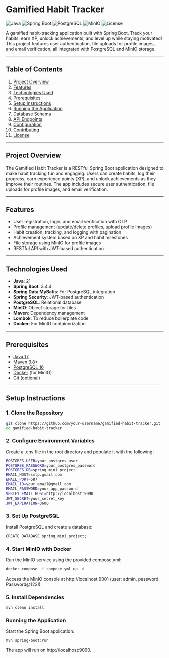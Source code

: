 # Gamified Habit Tracker

![Java](https://img.shields.io/badge/Java-21-blue) ![Spring Boot](https://img.shields.io/badge/Spring%20Boot-3.4.4-green) ![PostgreSQL](https://img.shields.io/badge/PostgreSQL-16-blue) ![MinIO](https://img.shields.io/badge/MinIO-latest-orange) ![License](https://img.shields.io/badge/License-MIT-yellow)

A gamified habit-tracking application built with Spring Boot. Track your habits, earn XP, unlock achievements, and level up while staying motivated! This project features user authentication, file uploads for profile images, and email verification, all integrated with PostgreSQL and MinIO storage.

---

## Table of Contents
1. [Project Overview](#project-overview)
2. [Features](#features)
3. [Technologies Used](#technologies-used)
4. [Prerequisites](#prerequisites)
5. [Setup Instructions](#setup-instructions)
6. [Running the Application](#running-the-application)
7. [Database Schema](#database-schema)
8. [API Endpoints](#api-endpoints)
9. [Configuration](#configuration)
10. [Contributing](#contributing)
11. [License](#license)

---

## Project Overview
The Gamified Habit Tracker is a RESTful Spring Boot application designed to make habit tracking fun and engaging. Users can create habits, log their progress, earn experience points (XP), and unlock achievements as they improve their routines. The app includes secure user authentication, file uploads for profile images, and email verification.

---

## Features
- User registration, login, and email verification with OTP
- Profile management (update/delete profiles, upload profile images)
- Habit creation, tracking, and logging with pagination
- Achievement system based on XP and habit milestones
- File storage using MinIO for profile images
- RESTful API with JWT-based authentication

---

## Technologies Used
- **Java**: 21
- **Spring Boot**: 3.4.4
- **Spring Data MyBatis**: For PostgreSQL integration
- **Spring Security**: JWT-based authentication
- **PostgreSQL**: Relational database
- **MinIO**: Object storage for files
- **Maven**: Dependency management
- **Lombok**: To reduce boilerplate code
- **Docker**: For MinIO containerization

---

## Prerequisites
- [Java 17](https://www.oracle.com/java/technologies/javase/jdk17-archive-downloads.html)
- [Maven 3.8+](https://maven.apache.org/download.cgi)
- [PostgreSQL 16](https://www.postgresql.org/download/)
- [Docker](https://www.docker.com/get-started) (for MinIO)
- [Git](https://git-scm.com/downloads) (optional)

---

## Setup Instructions

### 1. Clone the Repository
```bash
git clone https://github.com/your-username/gamified-habit-tracker.git
cd gamified-habit-tracker
```

### 2. Configure Environment Variables
Create a .env file in the root directory and populate it with the following:
```bash
POSTGRES_USER=your_postgres_user
POSTGRES_PASSWORD=your_postgres_password
POSTGRES_DB=spring_mini_project
EMAIL_HOST=smtp.gmail.com
EMAIL_PORT=587
EMAIL_ID=your_email@gmail.com
EMAIL_PASSWORD=your_app_password
VERIFY_EMAIL_HOST=http://localhost:9090
JWT_SECRET=your_secret_key
JWT_EXPIRATION=3600
```

### 3. Set Up PostgreSQL
Install PostgreSQL and create a database:
```bash
CREATE DATABASE spring_mini_project;
```

### 4. Start MinIO with Docker
Run the MinIO service using the provided compose.yml:

```bash
docker-compose -f compose.yml up -d
```
Access the MinIO console at http://localhost:9001 (user: admin, password: Password@123!).

### 5. Install Dependencies
```bash
mvn clean install
```

### Running the Application
Start the Spring Boot application:
```bash
mvn spring-boot:run
```
The app will run on http://localhost:9090.


